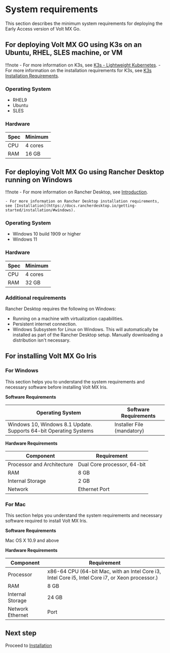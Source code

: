 # System requirements

This section describes the minimum system requirements for deploying the Early Access version of Volt MX Go. 

## For deploying Volt MX GO using K3s on an Ubuntu, RHEL, SLES machine, or VM

!!!note
    - For more information on K3s, see [K3s - Lightweight Kubernetes](https://docs.k3s.io/).
    - For more information on the installation requirements for K3s, see [K3s Installation Requirements](https://docs.k3s.io/installation/requirements).

### Operating System

- RHEL9
- Ubuntu
- SLES

### Hardware 

| Spec | Minimum |
| ---- | ------- |
| CPU | 4 cores |
| RAM | 16 GB |

## For deploying Volt MX Go using Rancher Desktop running on Windows

!!!note
    - For more information on Rancher Desktop, see [Introduction](https://docs.rancherdesktop.io/).
    
    - For more information on Rancher Desktop installation requirements, see [Installation](https://docs.rancherdesktop.io/getting-started/installation/#windows).

### Operating System

- Windows 10 build 1909 or higher
- Windows 11

### Hardware

| Spec | Minimum |
| ---- | ------- |
| CPU | 4 cores |
| RAM | 32 GB |

### Additional requirements

Rancher Desktop requires the following on Windows:

- Running on a machine with virtualization capabilities.
- Persistent internet connection.
- Windows Subsystem for Linux on Windows. This will automatically be installed as part of the Rancher Desktop setup. Manually downloading a distribution isn't necessary.

## For installing Volt MX Go Iris

### For Windows
This section helps you to understand the system requirements and necessary software before installing Volt MX Iris.

**Software Requirements**

|Operating System |	Software Requirements|
|-----------------| ---------------------|
|Windows 10, Windows 8.1 Update. Supports 64-bit Operating Systems|	Installer File (mandatory)|

**Hardware Requirements**

|Component	|Requirement|
|-----------|-----------|
|Processor and Architecture	|Dual Core processor, 64-bit|
|RAM	    |8 GB |
|Internal Storage	|2 GB|
|Network	|Ethernet Port|

### For Mac

This section helps you understand the system requirements and necessary software required to install Volt MX Iris.

**Software Requirements**

Mac OS X 10.9 and above

**Hardware Requirements**

|Component	|Requirement |
| --------  | -----------|       
|Processor	|x86-64 CPU (64-bit Mac, with an Intel Core i3, Intel Core i5, Intel Core i7, or Xeon processor.)|
|RAM	    |8 GB |
|Internal Storage|	24 GB|
|Network Ethernet |Port|


## Next step

Proceed to [Installation](../tutorials/installation.md)